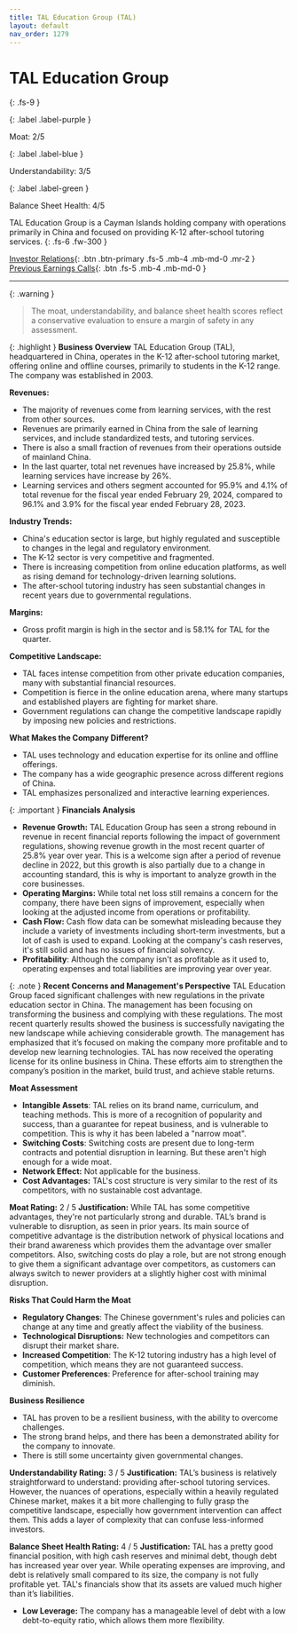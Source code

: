 ```yaml
---
title: TAL Education Group (TAL)
layout: default
nav_order: 1279
---
```


# TAL Education Group
{: .fs-9 }

{: .label .label-purple }

Moat: 2/5

{: .label .label-blue }

Understandability: 3/5

{: .label .label-green }

Balance Sheet Health: 4/5

TAL Education Group is a Cayman Islands holding company with operations primarily in China and focused on providing K-12 after-school tutoring services.
{: .fs-6 .fw-300 }

[Investor Relations](https://www.google.com/search?q=TAL+investor+relations){: .btn .btn-primary .fs-5 .mb-4 .mb-md-0 .mr-2 }
[Previous Earnings Calls](https://discountingcashflows.com/company/TAL/transcripts/){: .btn .fs-5 .mb-4 .mb-md-0 }

---

{: .warning }
>The moat, understandability, and balance sheet health scores reflect a conservative evaluation to ensure a margin of safety in any assessment.



{: .highlight }
**Business Overview**
TAL Education Group (TAL), headquartered in China, operates in the K-12 after-school tutoring market, offering online and offline courses, primarily to students in the K-12 range. The company was established in 2003. 

**Revenues:**

*   The majority of revenues come from learning services, with the rest from other sources.
*   Revenues are primarily earned in China from the sale of learning services, and include standardized tests, and tutoring services.
*   There is also a small fraction of revenues from their operations outside of mainland China.
*  In the last quarter, total net revenues have increased by 25.8%, while learning services have increase by 26%.
*   Learning services and others segment accounted for 95.9% and 4.1% of total revenue for the fiscal year ended February 29, 2024, compared to 96.1% and 3.9% for the fiscal year ended February 28, 2023. 

**Industry Trends:**

*  China's education sector is large, but highly regulated and susceptible to changes in the legal and regulatory environment.
*  The K-12 sector is very competitive and fragmented.
*  There is increasing competition from online education platforms, as well as rising demand for technology-driven learning solutions.
*  The after-school tutoring industry has seen substantial changes in recent years due to governmental regulations.

**Margins:**
  * Gross profit margin is high in the sector and is 58.1% for TAL for the quarter.

**Competitive Landscape:**
  * TAL faces intense competition from other private education companies, many with substantial financial resources.
  * Competition is fierce in the online education arena, where many startups and established players are fighting for market share.
  * Government regulations can change the competitive landscape rapidly by imposing new policies and restrictions.

**What Makes the Company Different?**

*  TAL uses technology and education expertise for its online and offline offerings.
*  The company has a wide geographic presence across different regions of China.
*  TAL emphasizes personalized and interactive learning experiences.

{: .important }
**Financials Analysis**

*   **Revenue Growth:** TAL Education Group has seen a strong rebound in revenue in recent financial reports following the impact of government regulations, showing revenue growth in the most recent quarter of 25.8% year over year. This is a welcome sign after a period of revenue decline in 2022, but this growth is also partially due to a change in accounting standard, this is why is important to analyze growth in the core businesses.
*   **Operating Margins:** While total net loss still remains a concern for the company, there have been signs of improvement, especially when looking at the adjusted income from operations or profitability.
*   **Cash Flow:** Cash flow data can be somewhat misleading because they include a variety of investments including short-term investments, but a lot of cash is used to expand. Looking at the company's cash reserves, it's still solid and has no issues of financial solvency.
*   **Profitability**: Although the company isn't as profitable as it used to, operating expenses and total liabilities are improving year over year.

{: .note }
**Recent Concerns and Management's Perspective**
TAL Education Group faced significant challenges with new regulations in the private education sector in China. The management has been focusing on transforming the business and complying with these regulations. The most recent quarterly results showed the business is successfully navigating the new landscape while achieving considerable growth. The management has emphasized that it’s focused on making the company more profitable and to develop new learning technologies. TAL has now received the operating license for its online business in China. These efforts aim to strengthen the company’s position in the market, build trust, and achieve stable returns.

**Moat Assessment**

*   **Intangible Assets**: TAL relies on its brand name, curriculum, and teaching methods. This is more of a recognition of popularity and success, than a guarantee for repeat business, and is vulnerable to competition. This is why it has been labeled a "narrow moat".
*   **Switching Costs**: Switching costs are present due to long-term contracts and potential disruption in learning. But these aren't high enough for a wide moat.
*   **Network Effect:** Not applicable for the business.
*   **Cost Advantages:** TAL's cost structure is very similar to the rest of its competitors, with no sustainable cost advantage.

**Moat Rating:** 2 / 5
**Justification:** While TAL has some competitive advantages, they're not particularly strong and durable. TAL’s brand is vulnerable to disruption, as seen in prior years. Its main source of competitive advantage is the distribution network of physical locations and their brand awareness which provides them the advantage over smaller competitors. Also, switching costs do play a role, but are not strong enough to give them a significant advantage over competitors, as customers can always switch to newer providers at a slightly higher cost with minimal disruption.

**Risks That Could Harm the Moat**

*  **Regulatory Changes**: The Chinese government's rules and policies can change at any time and greatly affect the viability of the business.
*  **Technological Disruptions:** New technologies and competitors can disrupt their market share.
*   **Increased Competition**: The K-12 tutoring industry has a high level of competition, which means they are not guaranteed success.
*   **Customer Preferences**: Preference for after-school training may diminish.

**Business Resilience**

*  TAL has proven to be a resilient business, with the ability to overcome challenges.
*  The strong brand helps, and there has been a demonstrated ability for the company to innovate.
*   There is still some uncertainty given governmental changes.

**Understandability Rating:** 3 / 5
**Justification:** TAL’s business is relatively straightforward to understand: providing after-school tutoring services. However, the nuances of operations, especially within a heavily regulated Chinese market, makes it a bit more challenging to fully grasp the competitive landscape, especially how government intervention can affect them. This adds a layer of complexity that can confuse less-informed investors.

**Balance Sheet Health Rating:** 4 / 5
**Justification:** TAL has a pretty good financial position, with high cash reserves and minimal debt, though debt has increased year over year. While operating expenses are improving, and debt is relatively small compared to its size, the company is not fully profitable yet. TAL's financials show that its assets are valued much higher than it’s liabilities.

  *  **Low Leverage:** The company has a manageable level of debt with a low debt-to-equity ratio, which allows them more flexibility.

